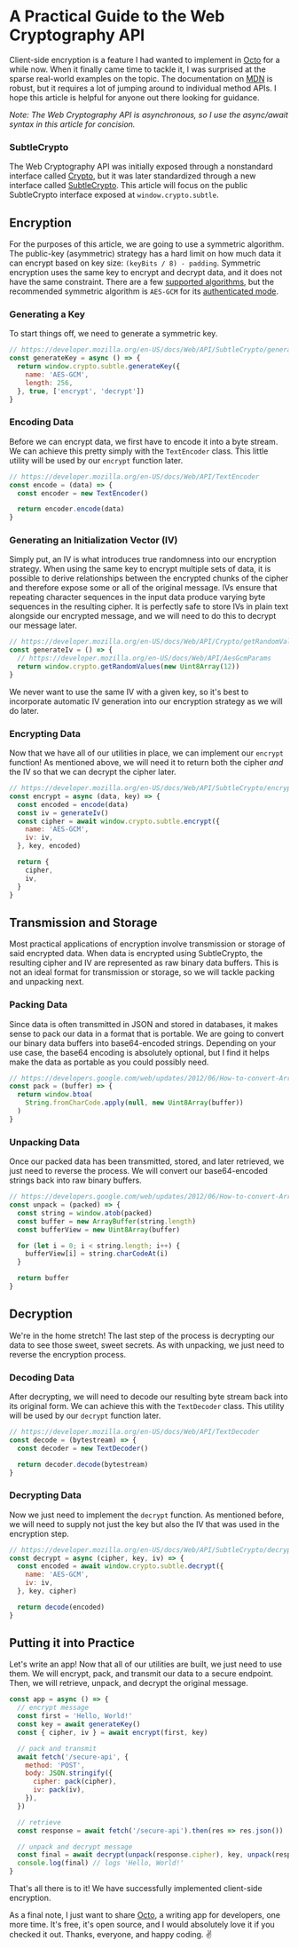 # A Practical Guide to the Web Cryptography API

Client-side encryption is a feature I had wanted to implement in [Octo](https://octo.app) for a while now. When it finally came time to tackle it, I was surprised at the sparse real-world examples on the topic. The documentation on [MDN](https://developer.mozilla.org/en-US/) is robust, but it requires a lot of jumping around to individual method APIs. I hope this article is helpful for anyone out there looking for guidance.

*Note: The Web Cryptography API is asynchronous, so I use the async/await syntax in this article for concision.*

### SubtleCrypto

The Web Cryptography API was initially exposed through a nonstandard interface called [Crypto](https://developer.mozilla.org/en-US/docs/Web/API/Crypto), but it was later standardized through a new interface called [SubtleCrypto](https://developer.mozilla.org/en-US/docs/Web/API/SubtleCrypto). This article will focus on the public SubtleCrypto interface exposed at `window.crypto.subtle`.

## Encryption

For the purposes of this article, we are going to use a symmetric algorithm. The public-key (asymmetric) strategy has a hard limit on how much data it can encrypt based on key size: `(keyBits / 8) - padding`. Symmetric encryption uses the same key to encrypt and decrypt data, and it does not have the same constraint. There are a few [supported algorithms](https://developer.mozilla.org/en-US/docs/Web/API/SubtleCrypto/encrypt#Supported_algorithms), but the recommended symmetric algorithm is `AES-GCM` for its [authenticated mode](https://en.wikipedia.org/wiki/Authenticated_encryption).

### Generating a Key

To start things off, we need to generate a symmetric key.

```js
// https://developer.mozilla.org/en-US/docs/Web/API/SubtleCrypto/generateKey
const generateKey = async () => {
  return window.crypto.subtle.generateKey({
    name: 'AES-GCM',
    length: 256,
  }, true, ['encrypt', 'decrypt'])
}
```

### Encoding Data

Before we can encrypt data, we first have to encode it into a byte stream. We can achieve this pretty simply with the `TextEncoder` class. This little utility will be used by our `encrypt` function later.

```js
// https://developer.mozilla.org/en-US/docs/Web/API/TextEncoder
const encode = (data) => {
  const encoder = new TextEncoder()

  return encoder.encode(data)
}
```

### Generating an Initialization Vector (IV)

Simply put, an IV is what introduces true randomness into our encryption strategy. When using the same key to encrypt multiple sets of data, it is possible to derive relationships between the encrypted chunks of the cipher and therefore expose some or all of the original message. IVs ensure that repeating character sequences in the input data produce varying byte sequences in the resulting cipher. It is perfectly safe to store IVs in plain text alongside our encrypted message, and we will need to do this to decrypt our message later.

```js
// https://developer.mozilla.org/en-US/docs/Web/API/Crypto/getRandomValues
const generateIv = () => {
  // https://developer.mozilla.org/en-US/docs/Web/API/AesGcmParams
  return window.crypto.getRandomValues(new Uint8Array(12))
}
```

We never want to use the same IV with a given key, so it's best to incorporate automatic IV generation into our encryption strategy as we will do later.

### Encrypting Data

Now that we have all of our utilities in place, we can implement our `encrypt` function! As mentioned above, we will need it to return both the cipher _and_ the IV so that we can decrypt the cipher later.

```js
// https://developer.mozilla.org/en-US/docs/Web/API/SubtleCrypto/encrypt
const encrypt = async (data, key) => {
  const encoded = encode(data)
  const iv = generateIv()
  const cipher = await window.crypto.subtle.encrypt({
    name: 'AES-GCM',
    iv: iv,
  }, key, encoded)

  return {
    cipher,
    iv,
  }
}
```

## Transmission and Storage

Most practical applications of encryption involve transmission or storage of said encrypted data. When data is encrypted using SubtleCrypto, the resulting cipher and IV are represented as raw binary data buffers. This is not an ideal format for transmission or storage, so we will tackle packing and unpacking next.

### Packing Data

Since data is often transmitted in JSON and stored in databases, it makes sense to pack our data in a format that is portable. We are going to convert our binary data buffers into base64-encoded strings. Depending on your use case, the base64 encoding is absolutely optional, but I find it helps make the data as portable as you could possibly need.

```js
// https://developers.google.com/web/updates/2012/06/How-to-convert-ArrayBuffer-to-and-from-String
const pack = (buffer) => {
  return window.btoa(
    String.fromCharCode.apply(null, new Uint8Array(buffer))
  )
}
```

### Unpacking Data

Once our packed data has been transmitted, stored, and later retrieved, we just need to reverse the process. We will convert our base64-encoded strings back into raw binary buffers.

```js
// https://developers.google.com/web/updates/2012/06/How-to-convert-ArrayBuffer-to-and-from-String
const unpack = (packed) => {
  const string = window.atob(packed)
  const buffer = new ArrayBuffer(string.length)
  const bufferView = new Uint8Array(buffer)

  for (let i = 0; i < string.length; i++) {
    bufferView[i] = string.charCodeAt(i)
  }

  return buffer
}
```

## Decryption

We're in the home stretch! The last step of the process is decrypting our data to see those sweet, sweet secrets. As with unpacking, we just need to reverse the encryption process.

### Decoding Data

After decrypting, we will need to decode our resulting byte stream back into its original form. We can achieve this with the `TextDecoder` class. This utility will be used by our `decrypt` function later.

```js
// https://developer.mozilla.org/en-US/docs/Web/API/TextDecoder
const decode = (bytestream) => {
  const decoder = new TextDecoder()

  return decoder.decode(bytestream)
}
```

### Decrypting Data

Now we just need to implement the `decrypt` function. As mentioned before, we will need to supply not just the key but also the IV that was used in the encryption step.

```js
// https://developer.mozilla.org/en-US/docs/Web/API/SubtleCrypto/decrypt
const decrypt = async (cipher, key, iv) => {
  const encoded = await window.crypto.subtle.decrypt({
    name: 'AES-GCM',
    iv: iv,
  }, key, cipher)

  return decode(encoded)
}
```

## Putting it into Practice

Let's write an app! Now that all of our utilities are built, we just need to use them. We will encrypt, pack, and transmit our data to a secure endpoint. Then, we will retrieve, unpack, and decrypt the original message.

```js
const app = async () => {
  // encrypt message
  const first = 'Hello, World!'
  const key = await generateKey()
  const { cipher, iv } = await encrypt(first, key)

  // pack and transmit
  await fetch('/secure-api', {
    method: 'POST',
    body: JSON.stringify({
      cipher: pack(cipher),
      iv: pack(iv),
    }),
  })

  // retrieve
  const response = await fetch('/secure-api').then(res => res.json())

  // unpack and decrypt message
  const final = await decrypt(unpack(response.cipher), key, unpack(response.iv))
  console.log(final) // logs 'Hello, World!'
}
```

That's all there is to it! We have successfully implemented client-side encryption.

As a final note, I just want to share [Octo](https://octo.app), a writing app for developers, one more time. It's free, it's open source, and I would absolutely love it if you checked it out. Thanks, everyone, and happy coding. ✌️
